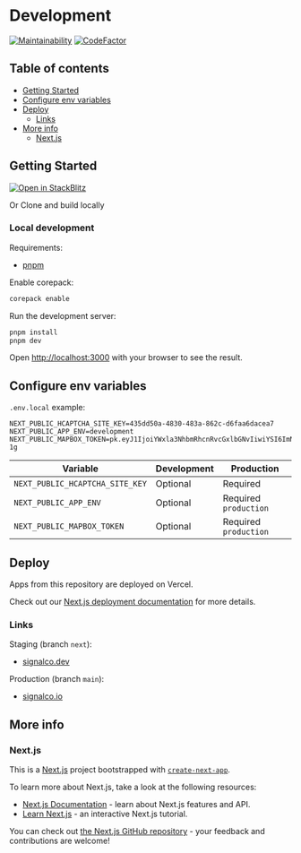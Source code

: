 # Development

[![Maintainability](https://api.codeclimate.com/v1/badges/8f6479343e1e51f2a2d1/maintainability)](https://codeclimate.com/github/signalco-io/signalco/maintainability)
[![CodeFactor](https://www.codefactor.io/repository/github/signalco-io/signalco/badge)](https://www.codefactor.io/repository/github/signalco-io/signalco)

## Table of contents

- [Getting Started](#getting-started)
- [Configure env variables](#configure-env-variables)
- [Deploy](#deploy)
  - [Links](#links)
- [More info](#more-info)
  - [Next.js](#nextjs)

## Getting Started

[![Open in StackBlitz](https://developer.stackblitz.com/img/open_in_stackblitz.svg)](https://stackblitz.com/github/signalco-io/signalco)

Or Clone and build locally

### Local development

Requirements:

- [pnpm](https://pnpm.io/installation)

Enable corepack:

```bash
corepack enable
```

Run the development server:

```bash
pnpm install
pnpm dev
```

Open [http://localhost:3000](http://localhost:3000) with your browser to see the result.

## Configure env variables

`.env.local` example:

```raw
NEXT_PUBLIC_HCAPTCHA_SITE_KEY=435dd50a-4830-483a-862c-d6faa6dacea7
NEXT_PUBLIC_APP_ENV=development
NEXT_PUBLIC_MAPBOX_TOKEN=pk.eyJ1IjoiYWxla3NhbmRhcnRvcGxlbGNvIiwiYSI6ImNsMXpiYzhwejBrNHczaW10cGpwdn.lgCHgLs6qBDqbpA-1g
```

| Variable | Development | Production |
|----------|-------------|------------|
| `NEXT_PUBLIC_HCAPTCHA_SITE_KEY` | Optional | Required |
| `NEXT_PUBLIC_APP_ENV` | Optional | Required `production` |
| `NEXT_PUBLIC_MAPBOX_TOKEN` | Optional | Required `production` |

## Deploy

Apps from this repository are deployed on Vercel.

Check out our [Next.js deployment documentation](https://nextjs.org/docs/deployment) for more details.

### Links

Staging (branch `next`):

- [signalco.dev](https://next.signalco.io)

Production (branch `main`):

- [signalco.io](https://www.signalco.io)

## More info

### Next.js

This is a [Next.js](https://nextjs.org/) project bootstrapped with [`create-next-app`](https://github.com/vercel/next.js/tree/canary/packages/create-next-app).

To learn more about Next.js, take a look at the following resources:

- [Next.js Documentation](https://nextjs.org/docs) - learn about Next.js features and API.
- [Learn Next.js](https://nextjs.org/learn) - an interactive Next.js tutorial.

You can check out [the Next.js GitHub repository](https://github.com/vercel/next.js/) - your feedback and contributions are welcome!
